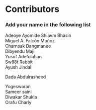 
# Contributors

### Add your name in the following list

Adeoye Ayomide
Shiavm Bhasin <br>
Miguel A. Falcón Muñoz <br>
Charnsak Dangmanee <br>
Dibyendu Maji <br> 
Yusuf Adefolahan <br> 
Sw88t Rabbit <br>
Ayush Jindal <br>

Dada Abdulrasheed<br>

Yogeswaran<br>
Sameer saini<br>
Diwakar Shukla<br>
Orafu Charly<br>



